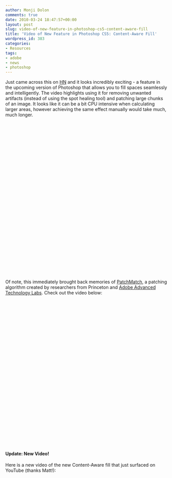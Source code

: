 ```yaml
---
author: Monji Dolon
comments: true
date: 2010-03-24 18:47:57+00:00
layout: post
slug: video-of-new-feature-in-photoshop-cs5-content-aware-fill
title: 'Video of New Feature in Photoshop CS5: Content-Aware Fill'
wordpress_id: 383
categories:
- Resources
tags:
- adobe
- news
- photoshop
---
```


Just came across this on [HN](http://news.ycombinator.com/) and it looks incredibly exciting - a feature in the upcoming version of Photoshop that allows you to fill spaces seamlessly and intelligently.  The video highlights using it for removing unwanted artifacts (instead of using the spot healing tool) and patching large chunks of an image.  It looks like it can be a bit CPU intensive when calculating larger areas, however achieving the same effect manually would take much, much longer.

<object width="600" height="475"><param name="movie" value="http://www.youtube.com/v/NH0aEp1oDOI&#038;hl=en_US&#038;fs=1&#038;rel=0"></param><param name="allowFullScreen" value="true"></param><param name="allowscriptaccess" value="always"></param><embed src="http://www.youtube.com/v/NH0aEp1oDOI&#038;hl=en_US&#038;fs=1&#038;rel=0" type="application/x-shockwave-flash" allowscriptaccess="always" allowfullscreen="true" width="600" height="475"></embed></object>

Of note, this immediately brought back memories of [PatchMatch](http://www.cs.princeton.edu/gfx/pubs/Barnes_2009_PAR/index.php), a patching algorithm created by researchers from Princeton and [Adobe Advanced Technology Labs](http://www.adobe.com/technology/people/seattle/shechtman.html).  Check out the video below:

<object width="600" height="450"><param name="allowfullscreen" value="true" /><param name="allowscriptaccess" value="always" /><param name="movie" value="http://vimeo.com/moogaloop.swf?clip_id=5024379&amp;server=vimeo.com&amp;show_title=1&amp;show_byline=1&amp;show_portrait=0&amp;color=00ADEF&amp;fullscreen=1" /><embed src="http://vimeo.com/moogaloop.swf?clip_id=5024379&amp;server=vimeo.com&amp;show_title=1&amp;show_byline=1&amp;show_portrait=0&amp;color=00ADEF&amp;fullscreen=1" type="application/x-shockwave-flash" allowfullscreen="true" allowscriptaccess="always" width="600" height="450"></embed></object>


#### Update: New Video!

Here is a new video of the new Content-Aware fill that just surfaced on YouTube (thanks Matt!):

<object width="600" height="475"><param name="movie" value="http://www.youtube.com/v/3ScWu7pG7r0&#038;hl=en_US&#038;fs=1&#038;rel=0"></param><param name="allowFullScreen" value="true"></param><param name="allowscriptaccess" value="always"></param><embed src="http://www.youtube.com/v/3ScWu7pG7r0&#038;hl=en_US&#038;fs=1&#038;rel=0" type="application/x-shockwave-flash" allowscriptaccess="always" allowfullscreen="true" width="600" height="475"></embed></object>